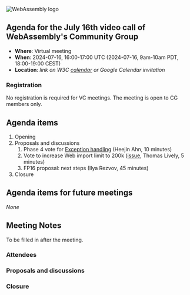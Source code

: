 ![WebAssembly logo](/images/WebAssembly.png)

## Agenda for the July 16th video call of WebAssembly's Community Group

- **Where**: Virtual meeting
- **When**: 2024-07-16, 16:00-17:00 UTC (2024-07-16, 9am-10am PDT, 18:00-19:00 CEST)
- **Location**: *link on W3C [calendar](https://www.w3.org/groups/cg/webassembly/calendar/) or Google Calendar invitation*

### Registration

No registration is required for VC meetings. The meeting is open to CG members only.

## Agenda items

1. Opening
1. Proposals and discussions
   1. Phase 4 vote for
      [Exception handling](https://github.com/WebAssembly/exception-handling)
      (Heejin Ahn, 10 minutes)
   1. Vote to increase Web import limit to 200k ([issue](https://github.com/WebAssembly/design/issues/1520), Thomas Lively, 5 minutes)
   1. FP16 proposal: next steps (Ilya Rezvov, 45 minutes)
1. Closure

## Agenda items for future meetings

*None*

## Meeting Notes

To be filled in after the meeting.

### Attendees

### Proposals and discussions

### Closure
